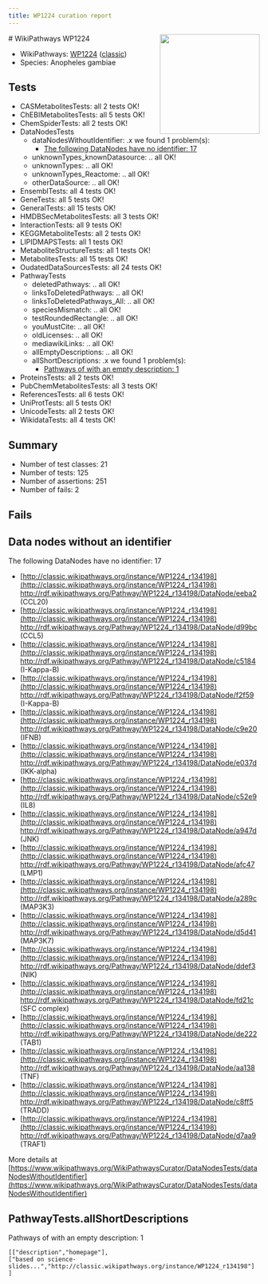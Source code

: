 ```yaml
---
title: WP1224 curation report
---
```


<img style="float: right; width: 200px" src="https://upload.wikimedia.org/wikipedia/commons/thumb/8/83/Wplogo_with_text_500.png/640px-Wplogo_with_text_500.png" />
# WikiPathways WP1224

* WikiPathways: [WP1224](https://wikipathways.org/pathways/WP1224) ([classic](https://classic.wikipathways.org/instance/WP1224))
* Species: Anopheles gambiae
## Tests
* CASMetabolitesTests: all 2 tests OK!
* ChEBIMetabolitesTests: all 5 tests OK!
* ChemSpiderTests: all 2 tests OK!
* DataNodesTests
    * dataNodesWithoutIdentifier: .x we found 1 problem(s):
        * [The following DataNodes have no identifier: 17](#8792c497)
    * unknownTypes_knownDatasource: .. all OK!
    * unknownTypes: .. all OK!
    * unknownTypes_Reactome: .. all OK!
    * otherDataSource: .. all OK!
* EnsemblTests: all 4 tests OK!
* GeneTests: all 5 tests OK!
* GeneralTests: all 15 tests OK!
* HMDBSecMetabolitesTests: all 3 tests OK!
* InteractionTests: all 9 tests OK!
* KEGGMetaboliteTests: all 2 tests OK!
* LIPIDMAPSTests: all 1 tests OK!
* MetaboliteStructureTests: all 1 tests OK!
* MetabolitesTests: all 15 tests OK!
* OudatedDataSourcesTests: all 24 tests OK!
* PathwayTests
    * deletedPathways: .. all OK!
    * linksToDeletedPathways: .. all OK!
    * linksToDeletedPathways_All: .. all OK!
    * speciesMismatch: .. all OK!
    * testRoundedRectangle: .. all OK!
    * youMustCite: .. all OK!
    * oldLicenses: .. all OK!
    * mediawikiLinks: .. all OK!
    * allEmptyDescriptions: .. all OK!
    * allShortDescriptions: .x we found 1 problem(s):
        * [Pathways of with an empty description: 1](#61e25f16)
* ProteinsTests: all 2 tests OK!
* PubChemMetabolitesTests: all 3 tests OK!
* ReferencesTests: all 6 tests OK!
* UniProtTests: all 5 tests OK!
* UnicodeTests: all 2 tests OK!
* WikidataTests: all 4 tests OK!


## Summary

* Number of test classes: 21
* Number of tests: 125
* Number of assertions: 251
* Number of fails: 2

## Fails

<a name="8792c497" />

## Data nodes without an identifier

The following DataNodes have no identifier: 17

* [http://classic.wikipathways.org/instance/WP1224_r134198](http://classic.wikipathways.org/instance/WP1224_r134198) http://rdf.wikipathways.org/Pathway/WP1224_r134198/DataNode/eeba2 (CCL20)
* [http://classic.wikipathways.org/instance/WP1224_r134198](http://classic.wikipathways.org/instance/WP1224_r134198) http://rdf.wikipathways.org/Pathway/WP1224_r134198/DataNode/d99bc (CCL5)
* [http://classic.wikipathways.org/instance/WP1224_r134198](http://classic.wikipathways.org/instance/WP1224_r134198) http://rdf.wikipathways.org/Pathway/WP1224_r134198/DataNode/c5184 (I-Kappa-B)
* [http://classic.wikipathways.org/instance/WP1224_r134198](http://classic.wikipathways.org/instance/WP1224_r134198) http://rdf.wikipathways.org/Pathway/WP1224_r134198/DataNode/f2f59 (I-Kappa-B)
* [http://classic.wikipathways.org/instance/WP1224_r134198](http://classic.wikipathways.org/instance/WP1224_r134198) http://rdf.wikipathways.org/Pathway/WP1224_r134198/DataNode/c9e20 (IFNB)
* [http://classic.wikipathways.org/instance/WP1224_r134198](http://classic.wikipathways.org/instance/WP1224_r134198) http://rdf.wikipathways.org/Pathway/WP1224_r134198/DataNode/e037d (IKK-alpha)
* [http://classic.wikipathways.org/instance/WP1224_r134198](http://classic.wikipathways.org/instance/WP1224_r134198) http://rdf.wikipathways.org/Pathway/WP1224_r134198/DataNode/c52e9 (IL8)
* [http://classic.wikipathways.org/instance/WP1224_r134198](http://classic.wikipathways.org/instance/WP1224_r134198) http://rdf.wikipathways.org/Pathway/WP1224_r134198/DataNode/a947d (JNK)
* [http://classic.wikipathways.org/instance/WP1224_r134198](http://classic.wikipathways.org/instance/WP1224_r134198) http://rdf.wikipathways.org/Pathway/WP1224_r134198/DataNode/afc47 (LMP1)
* [http://classic.wikipathways.org/instance/WP1224_r134198](http://classic.wikipathways.org/instance/WP1224_r134198) http://rdf.wikipathways.org/Pathway/WP1224_r134198/DataNode/a289c (MAP3K3)
* [http://classic.wikipathways.org/instance/WP1224_r134198](http://classic.wikipathways.org/instance/WP1224_r134198) http://rdf.wikipathways.org/Pathway/WP1224_r134198/DataNode/d5d41 (MAP3K7)
* [http://classic.wikipathways.org/instance/WP1224_r134198](http://classic.wikipathways.org/instance/WP1224_r134198) http://rdf.wikipathways.org/Pathway/WP1224_r134198/DataNode/ddef3 (NIK)
* [http://classic.wikipathways.org/instance/WP1224_r134198](http://classic.wikipathways.org/instance/WP1224_r134198) http://rdf.wikipathways.org/Pathway/WP1224_r134198/DataNode/fd21c (SFC complex)
* [http://classic.wikipathways.org/instance/WP1224_r134198](http://classic.wikipathways.org/instance/WP1224_r134198) http://rdf.wikipathways.org/Pathway/WP1224_r134198/DataNode/de222 (TAB1)
* [http://classic.wikipathways.org/instance/WP1224_r134198](http://classic.wikipathways.org/instance/WP1224_r134198) http://rdf.wikipathways.org/Pathway/WP1224_r134198/DataNode/aa138 (TNF)
* [http://classic.wikipathways.org/instance/WP1224_r134198](http://classic.wikipathways.org/instance/WP1224_r134198) http://rdf.wikipathways.org/Pathway/WP1224_r134198/DataNode/c8ff5 (TRADD)
* [http://classic.wikipathways.org/instance/WP1224_r134198](http://classic.wikipathways.org/instance/WP1224_r134198) http://rdf.wikipathways.org/Pathway/WP1224_r134198/DataNode/d7aa9 (TRAF1)


More details at [https://www.wikipathways.org/WikiPathwaysCurator/DataNodesTests/dataNodesWithoutIdentifier](https://www.wikipathways.org/WikiPathwaysCurator/DataNodesTests/dataNodesWithoutIdentifier)

<a name="61e25f16" />

## PathwayTests.allShortDescriptions

Pathways of with an empty description: 1
```
[["description","homepage"],
["based on science-slides...","http://classic.wikipathways.org/instance/WP1224_r134198"]
]
```

